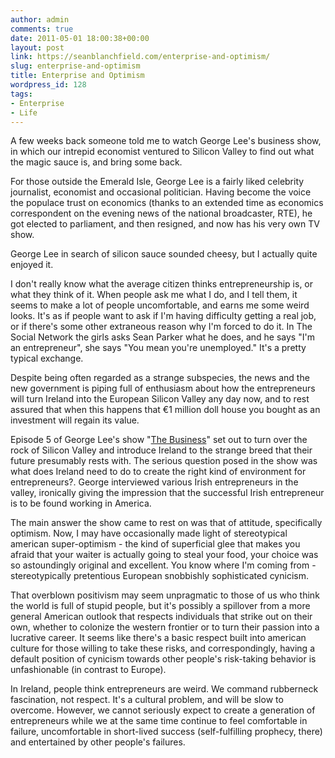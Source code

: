 ```yaml
---
author: admin
comments: true
date: 2011-05-01 18:00:38+00:00
layout: post
link: https://seanblanchfield.com/enterprise-and-optimism/
slug: enterprise-and-optimism
title: Enterprise and Optimism
wordpress_id: 128
tags:
- Enterprise
- Life
---
```


A few weeks back someone told me to watch George Lee's business show, in which our intrepid economist ventured to Silicon Valley to find out what the magic sauce is, and bring some back.

For those outside the Emerald Isle, George Lee is a fairly liked celebrity journalist, economist and occasional politician. Having become the voice the populace trust on economics (thanks to an extended time as economics correspondent on the evening news of the national broadcaster, RTE), he got elected to parliament, and then resigned, and now has his very own TV show.
<!-- more -->
George Lee in search of silicon sauce sounded cheesy, but I actually quite enjoyed it.

I don't really know what the average citizen thinks entrepreneurship is, or what they think of it. When people ask me what I do, and I tell them, it seems to make a lot of people uncomfortable, and earns me some weird looks. It's as if people want to ask if I'm having difficulty getting a real job, or if there's some other extraneous reason why I'm forced to do it. In The Social Network the girls asks Sean Parker what he does, and he says "I'm an entrepreneur", she says "You mean you're unemployed." It's a pretty typical exchange.

Despite being often regarded as a strange subspecies, the news and the new government is piping full of enthusiasm about how the entrepreneurs will turn Ireland into the European Silicon Valley any day now, and to rest assured that when this happens that €1 million doll house you bought as an investment will regain its value.

Episode 5 of George Lee's show "[The Business](http://www.rte.ie/tv/programmes/the_business_with_george_lee.html)" set out to turn over the rock of Silicon Valley and introduce Ireland to the strange breed that their future presumably rests with. The serious question posed in the show was what does Ireland need to do to create the right kind of environment for entrepreneurs?. George interviewed various Irish entrepreneurs in the valley, ironically giving the impression that the successful Irish entrepreneur is to be found working in America.

The main answer the show came to rest on was that of attitude, specifically optimism. Now, I may have occasionally made light of stereotypical american super-optimism - the kind of superficial glee that makes you afraid that your waiter is actually going to steal your food, your choice was so astoundingly original and excellent. You know where I'm coming from - stereotypically pretentious European snobbishly sophisticated cynicism.

That overblown positivism may seem unpragmatic to those of us who think the world is full of stupid people, but it's possibly a spillover from a more general American outlook that respects individuals that strike out on their own, whether to colonize the western frontier or to turn their passion into a lucrative career. It seems like there's a basic respect built into american culture for those willing to take these risks, and correspondingly, having a default position of cynicism towards other people's risk-taking behavior is unfashionable (in contrast to Europe).

In Ireland, people think entrepreneurs are weird. We command rubberneck fascination, not respect. It's a cultural problem, and will be slow to overcome. However, we cannot seriously expect to create a generation of entrepreneurs while we at the same time continue to feel comfortable in failure, uncomfortable in short-lived success (self-fulfilling prophecy, there) and entertained by other people's failures.